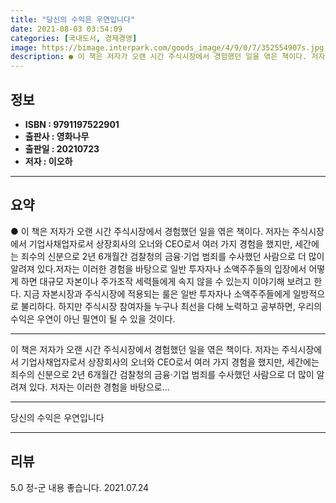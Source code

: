 ```yaml
---
title: "당신의 수익은 우연입니다"
date: 2021-08-03 03:54:09
categories: [국내도서, 경제경영]
image: https://bimage.interpark.com/goods_image/4/9/0/7/352554907s.jpg
description: ● 이 책은 저자가 오랜 시간 주식시장에서 경험했던 일을 엮은 책이다. 저자는 주식시장에서 기업사채업자로서 상장회사의 오너와 CEO로서 여러 가지 경험을 했지만, 세간에는 죄수의 신분으로 2년 6개월간 검찰청의 금융·기업 범죄를 수사했던 사람으로 더 많이 알려져 있다.저자는 이러한 경
---
```


## **정보**

- **ISBN : 9791197522901**
- **출판사 : 영화나무**
- **출판일 : 20210723**
- **저자 : 이오하**

------



## **요약**

●  이 책은 저자가 오랜 시간 주식시장에서 경험했던 일을 엮은 책이다. 저자는 주식시장에서 기업사채업자로서 상장회사의 오너와 CEO로서 여러 가지 경험을 했지만, 세간에는 죄수의 신분으로 2년 6개월간 검찰청의 금융·기업 범죄를 수사했던 사람으로 더 많이 알려져 있다.저자는 이러한 경험을 바탕으로 일반 투자자나 소액주주들의 입장에서 어떻게 하면 대규모 자본이나 주가조작 세력들에게 속지 않을 수 있는지 이야기해 보려고 한다. 지금 자본시장과 주식시장에 적용되는 룰은 일반 투자자나 소액주주들에게 일방적으로 불리하다.  하지만 주식시장 참여자들 누구나 최선을 다해 노력하고 공부하면, 우리의 수익은 우연이 아닌 필연이 될 수 있을 것이다.

------

이 책은 저자가 오랜 시간 주식시장에서 경험했던 일을 엮은 책이다.
저자는 주식시장에서 기업사채업자로서 상장회사의 오너와 CEO로서 여러 가지 경험을 했지만, 세간에는 죄수의 신분으로 2년 6개월간 검찰청의 금융·기업 범죄를 수사했던 사람으로 더 많이 알려져 있다.
저자는 이러한 경험을 바탕으로... 

------


당신의 수익은 우연입니다 

------


## **리뷰** 

5.0 정-군 내용 좋습니다. 2021.07.24 <br/>